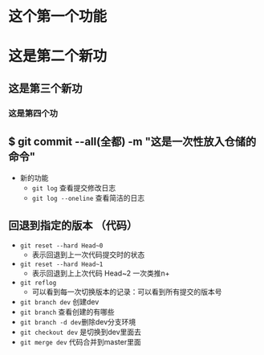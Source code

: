 # 这个第一个功能
# 这是第二个新功
## 这是第三个新功
### 这是第四个功
## $ git commit --all(全都) -m "这是一次性放入仓储的命令"
- 新的功能
 	+ `git log` 查看提交修改日志
 	+ `git log --oneline` 查看简洁的日志 
## 回退到指定的版本 （代码）
- `git reset --hard Head~0`
	+ 表示回退到上一次代码提交时的状态
- `git reset --hard Head~1`
	+ 表示回退到上上次代码 Head~2 一次类推n+
- `git reflog`
	+ 可以看到每一次切换版本的记录：可以看到所有提交的版本号
- `git branch dev` 创建dev
- `git branch` 查看创建的有哪些
- `git branch -d dev`删除dev分支环境
- `git checkout dev` 是切换到dev里面去
- `git merge dev` 代码合并到master里面